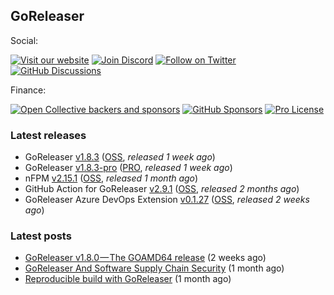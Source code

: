 ## GoReleaser

Social:

[![Visit our website](https://img.shields.io/badge/website-visit-4285F4?style=for-the-badge&logo=googlechrome)](https://goreleaser.com)
[![Join Discord](https://img.shields.io/badge/Join_our_Discord_server-5865F2?style=for-the-badge&logo=discord&logoColor=white)](https://discord.gg/RGEBtg8vQ6)
[![Follow on Twitter](https://img.shields.io/badge/follow_on_twitter-1DA1F2?style=for-the-badge&logo=twitter&logoColor=white)](https://twitter.com/goreleaser)
[![GitHub Discussions](https://img.shields.io/badge/GITHUB_DISCUSSIONS-181717?style=for-the-badge&logo=github&logoColor=white)](https://github.com/goreleaser/goreleaser/discussions)

Finance:

[![Open Collective backers and sponsors](https://img.shields.io/opencollective/all/goreleaser?logo=opencollective&style=for-the-badge)](https://opencollective.com/goreleaser)
[![GitHub Sponsors](https://img.shields.io/github/sponsors/caarlos0?logo=github&style=for-the-badge)](https://github.com/sponsors/caarlos0)
[![Pro License](https://img.shields.io/badge/pro-get%20a%20PRO%20license-36A9AE?style=for-the-badge&logo=gumroad)](https://goreleaser.com/pro)

### Latest releases
- GoReleaser [v1.8.3](https://github.com/goreleaser/goreleaser/releases/tag/v1.8.3) ([OSS](https://github.com/goreleaser/goreleaser), _released 1 week ago_)
- GoReleaser [v1.8.3-pro](https://github.com/goreleaser/goreleaser-pro/releases/tag/v1.8.3-pro) ([PRO](https://goreleaser.com/pro), _released 1 week ago_)
- nFPM [v2.15.1](https://github.com/goreleaser/nfpm/releases/tag/v2.15.1) ([OSS](https://nfpm.goreleaser.com), _released 1 month ago_)
- GitHub Action for GoReleaser [v2.9.1](https://github.com/goreleaser/goreleaser-action/releases/tag/v2.9.1) ([OSS](https://github.com/goreleaser/goreleaser-action), _released 2 months ago_)
- GoReleaser Azure DevOps Extension [v0.1.27](https://github.com/goreleaser/goreleaser-azure-devops-extension/releases/tag/v0.1.27) ([OSS](https://github.com/goreleaser/goreleaser-azure-devops-extension), _released 2 weeks ago_)


### Latest posts
- [GoReleaser v1.8.0 — The GOAMD64 release](https://blog.goreleaser.com/goreleaser-v1-8-0-the-goamd64-release-60586d18dbe4?source=rss----17aa0cbd263f---4) (2 weeks ago)
- [GoReleaser And Software Supply Chain Security](https://blog.goreleaser.com/goreleaser-and-software-supply-chain-security-e8917b26924b?source=rss----17aa0cbd263f---4) (1 month ago)
- [Reproducible build with GoReleaser](https://blog.goreleaser.com/reproducible-build-with-goreleaser-6de2763458a5?source=rss----17aa0cbd263f---4) (1 month ago)
